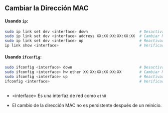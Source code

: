 ## Cambiar la Dirección MAC

#### Usando `ip`:
```bash
sudo ip link set dev <interface> down                       # Desactivar
sudo ip link set dev <interface> address XX:XX:XX:XX:XX:XX  # Cambiar MAC
sudo ip link set dev <interface> up                         # Reactivar
ip link show <interface>                                    # Verificar
```

#### Usando `ifconfig`:
```bash
sudo ifconfig <interface> down                              # Desactivar
sudo ifconfig <interface> hw ether XX:XX:XX:XX:XX:XX        # Cambiar MAC
sudo ifconfig <interface> up                                # Reactivar
ifconfig <interface>                                        # Verificar
```
##
- \<interface> Es una interfaz de red como `eth0`

- El cambio de la dirección MAC no es persistente después de un reinicio.
